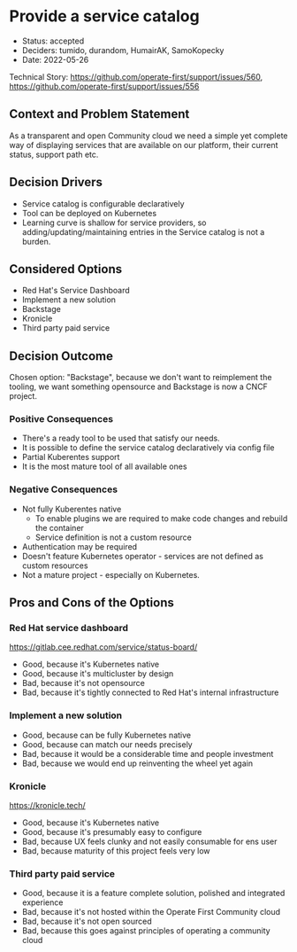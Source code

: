 # Provide a service catalog

* Status: accepted
* Deciders: tumido, durandom, HumairAK, SamoKopecky
* Date: 2022-05-26

Technical Story: https://github.com/operate-first/support/issues/560, https://github.com/operate-first/support/issues/556

## Context and Problem Statement

As a transparent and open Community cloud we need a simple yet complete way of displaying services that are available on our platform, their current status, support path etc.

## Decision Drivers

* Service catalog is configurable declaratively
* Tool can be deployed on Kubernetes
* Learning curve is shallow for service providers, so adding/updating/maintaining entries in the Service catalog is not a burden.

## Considered Options

* Red Hat's Service Dashboard
* Implement a new solution
* Backstage
* Kronicle
* Third party paid service

## Decision Outcome

Chosen option: "Backstage", because we don't want to reimplement the tooling, we want something opensource and Backstage is now a CNCF project.

### Positive Consequences

* There's a ready tool to be used that satisfy our needs.
* It is possible to define the service catalog declaratively via config file
* Partial Kuberentes support
* It is the most mature tool of all available ones

### Negative Consequences

* Not fully Kuberentes native
  * To enable plugins we are required to make code changes and rebuild the container
  * Service definition is not a custom resource
* Authentication may be required
* Doesn't feature Kubernetes operator - services are not defined as custom resources
* Not a mature project - especially on Kubernetes.

## Pros and Cons of the Options

### Red Hat service dashboard

https://gitlab.cee.redhat.com/service/status-board/

* Good, because it's Kubernetes native
* Good, because it's multicluster by design
* Bad, because it's not opensource
* Bad, because it's tightly connected to Red Hat's internal infrastructure

### Implement a new solution

* Good, because can be fully Kubernetes native
* Good, because can match our needs precisely
* Bad, because it would be a considerable time and people investment
* Bad, because we would end up reinventing the wheel yet again

### Kronicle

https://kronicle.tech/

* Good, because it's Kubernetes native
* Good, because it's presumably easy to configure
* Bad, because UX feels clunky and not easily consumable for ens user
* Bad, because maturity of this project feels very low

### Third party paid service

* Good, because it is a feature complete solution, polished and integrated experience
* Bad, because it's not hosted within the Operate First Community cloud
* Bad, because it's not open sourced
* Bad, because this goes against principles of operating a community cloud

<!-- markdownlint-disable-file MD013 -->
